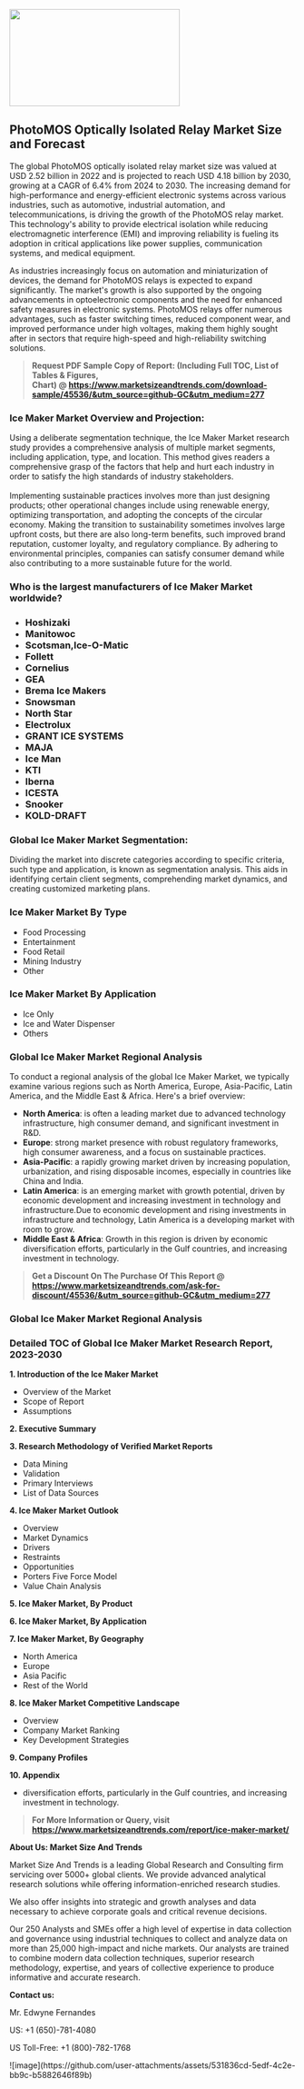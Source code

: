 <p><img class="alignnone size-medium wp-image-20088" src="https://ffe5etoiles.com/wp-content/uploads/2024/12/MST1-300x171.png" alt="" width="300" height="171" /></p><h2>PhotoMOS Optically Isolated Relay Market Size and Forecast</h2><p>The global PhotoMOS optically isolated relay market size was valued at USD 2.52 billion in 2022 and is projected to reach USD 4.18 billion by 2030, growing at a CAGR of 6.4% from 2024 to 2030. The increasing demand for high-performance and energy-efficient electronic systems across various industries, such as automotive, industrial automation, and telecommunications, is driving the growth of the PhotoMOS relay market. This technology's ability to provide electrical isolation while reducing electromagnetic interference (EMI) and improving reliability is fueling its adoption in critical applications like power supplies, communication systems, and medical equipment.</p><p>As industries increasingly focus on automation and miniaturization of devices, the demand for PhotoMOS relays is expected to expand significantly. The market's growth is also supported by the ongoing advancements in optoelectronic components and the need for enhanced safety measures in electronic systems. PhotoMOS relays offer numerous advantages, such as faster switching times, reduced component wear, and improved performance under high voltages, making them highly sought after in sectors that require high-speed and high-reliability switching solutions.</p></p><blockquote id="" class=""><strong>Request PDF Sample Copy of Report: (Including Full TOC, List of Tables &amp; Figures, Chart)&nbsp;@&nbsp;<strong><a href="https://www.marketsizeandtrends.com/download-sample/45536/&utm_source=github-GC&utm_medium=277" target="_blank">https://www.marketsizeandtrends.com/download-sample/45536/&utm_source=github-GC&utm_medium=277</a></strong></strong></blockquote><h3 id="" class="">Ice Maker Market&nbsp;Overview and Projection:</h3><p id="" class="">Using a deliberate segmentation technique, the Ice Maker Market research study provides a comprehensive analysis of multiple market segments, including application, type, and location. This method gives readers a comprehensive grasp of the factors that help and hurt each industry in order to satisfy the high standards of industry stakeholders. <br /> <br />Implementing sustainable practices involves more than just designing products; other operational changes include using renewable energy, optimizing transportation, and adopting the concepts of the circular economy. Making the transition to sustainability sometimes involves large upfront costs, but there are also long-term benefits, such improved brand reputation, customer loyalty, and regulatory compliance. By adhering to environmental principles, companies can satisfy consumer demand while also contributing to a more sustainable future for the world.</p><h3 id="" class="">Who is the largest manufacturers of&nbsp;Ice Maker Market worldwide?</h3><h3 class=""><p><ul><li>Hoshizaki </li><li> Manitowoc </li><li> Scotsman,Ice-O-Matic </li><li> Follett </li><li> Cornelius </li><li> GEA </li><li> Brema Ice Makers </li><li> Snowsman </li><li> North Star </li><li> Electrolux </li><li> GRANT ICE SYSTEMS </li><li> MAJA </li><li> Ice Man </li><li> KTI </li><li> Iberna </li><li> ICESTA </li><li> Snooker </li><li> KOLD-DRAFT</li></ul></p></h3><h3 id="" class="">Global&nbsp;Ice Maker Market Segmentation:</h3><p id="" class="">Dividing the market into discrete categories according to specific criteria, such type and application, is known as segmentation analysis. This aids in identifying certain client segments, comprehending market dynamics, and creating customized marketing plans.</p><h3 id="" class="">Ice Maker Market&nbsp;By Type</h3><p><p><ul><li>Food Processing </li><li> Entertainment </li><li> Food Retail </li><li> Mining Industry </li><li> Other</p></li></ul></p></p><h3 id="" class="">Ice Maker Market&nbsp;By Application</h3><p class=""><p><ul><li>Ice Only </li><li> Ice and Water Dispenser </li><li> Others</li></ul></p></p><h3 id="" class="">Global Ice Maker Market Regional Analysis</h3><p id="" class="">To conduct a regional analysis of the global Ice Maker Market, we typically examine various regions such as North America, Europe, Asia-Pacific, Latin America, and the Middle East &amp; Africa. Here's a brief overview:</p><ul><li><strong>North America</strong>: is often a leading market due to advanced technology infrastructure, high consumer demand, and significant investment in R&amp;D.</li><li><strong>Europe</strong>: strong market presence with robust regulatory frameworks, high consumer awareness, and a focus on sustainable practices.</li><li><strong>Asia-Pacific</strong>: a rapidly growing market driven by increasing population, urbanization, and rising disposable incomes, especially in countries like China and India.</li><li><strong>Latin America</strong>: is an emerging market with growth potential, driven by economic development and increasing investment in technology and infrastructure.Due to economic development and rising investments in infrastructure and technology, Latin America is a developing market with room to grow.</li><li><strong>Middle East &amp; Africa</strong>: Growth in this region is driven by economic diversification efforts, particularly in the Gulf countries, and increasing investment in technology.</li></ul><blockquote id="" class=""><strong>Get a Discount On The Purchase Of This Report @ <strong><a href="https://www.marketsizeandtrends.com/ask-for-discount/45536/&utm_source=github-GC&utm_medium=277" target="_blank">https://www.marketsizeandtrends.com/ask-for-discount/45536/&utm_source=github-GC&utm_medium=277</a></strong></strong></blockquote><h3 id="" class="">Global Ice Maker Market Regional Analysis</h3><h3 id="" class="">Detailed TOC of Global Ice Maker Market Research Report, 2023-2030</h3><p id="" class=""><strong>1. Introduction of the Ice Maker Market</strong></p><ul><li>Overview of the Market</li><li>Scope of Report</li><li>Assumptions</li></ul><p id="" class=""><strong>2. Executive Summary</strong></p><p id="" class=""><strong>3. Research Methodology of Verified Market Reports</strong></p><ul><li>Data Mining</li><li>Validation</li><li>Primary Interviews</li><li>List of Data Sources</li></ul><p id="" class=""><strong>4. Ice Maker Market Outlook</strong></p><ul><li>Overview</li><li>Market Dynamics</li><li>Drivers</li><li>Restraints</li><li>Opportunities</li><li>Porters Five Force Model</li><li>Value Chain Analysis</li></ul><p id="" class=""><strong>5. Ice Maker Market, By Product</strong></p><p id="" class=""><strong>6. Ice Maker Market, By Application</strong></p><p id="" class=""><strong>7. Ice Maker Market, By Geography</strong></p><ul><li>North America</li><li>Europe</li><li>Asia Pacific</li><li>Rest of the World</li></ul><p id="" class=""><strong>8. Ice Maker Market Competitive Landscape</strong></p><ul><li>Overview</li><li>Company Market Ranking</li><li>Key Development Strategies</li></ul><p id="" class=""><strong>9. Company Profiles</strong></p><p id="" class=""><strong>10. Appendix</strong></p><ul><li>diversification efforts, particularly in the Gulf countries, and increasing investment in technology.</li></ul><blockquote id="" class=""><strong>For More Information or Query, visit <strong><strong><a href="https://www.marketsizeandtrends.com/report/ice-maker-market/" target="_blank">https://www.marketsizeandtrends.com/report/ice-maker-market/</a></strong></strong></strong></blockquote><p id="" class=""><strong>About Us: Market Size And Trends</strong></p><p id="" class="">Market Size And Trends is a leading Global Research and Consulting firm servicing over 5000+ global clients. We provide advanced analytical research solutions while offering information-enriched research studies.</p><p id="" class="">We also offer insights into strategic and growth analyses and data necessary to achieve corporate goals and critical revenue decisions.</p><p id="" class="">Our 250 Analysts and SMEs offer a high level of expertise in data collection and governance using industrial techniques to collect and analyze data on more than 25,000 high-impact and niche markets. Our analysts are trained to combine modern data collection techniques, superior research methodology, expertise, and years of collective experience to produce informative and accurate research.</p><p id="" class=""><strong>Contact us:</strong></p><p id="" class="">Mr. Edwyne Fernandes</p><p id="" class="">US: +1 (650)-781-4080</p><p id="" class="">US Toll-Free: +1 (800)-782-1768</p>
![image](https://github.com/user-attachments/assets/531836cd-5edf-4c2e-bb9c-b5882646f89b)
